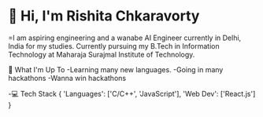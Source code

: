 <h1>👋 Hi, I'm Rishita Chkaravorty</h1>

=I am aspiring engineering and a wanabe AI Engineer currently in Delhi, India for my studies. Currently pursuing my B.Tech in Information Technology at Maharaja Surajmal Institute of Technology.

🚀 What I'm Up To
-Learning many new languages.
-Going in many hackathons
-Wanna win hackathons

-💻 Tech Stack
    {
        'Languages': ['C/C++', 'JavaScript'],
        'Web Dev': ['React.js']
    }
